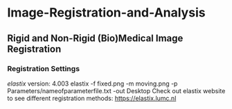 # Image-Registration-and-Analysis
## Rigid and Non-Rigid (Bio)Medical Image Registration
### Registration Settings
*elastix* version: 4.003
elastix -f fixed.png -m moving.png -p  Parameters/nameofparameterfile.txt -out Desktop
Check out elastix website to see different registration methods: https://elastix.lumc.nl
